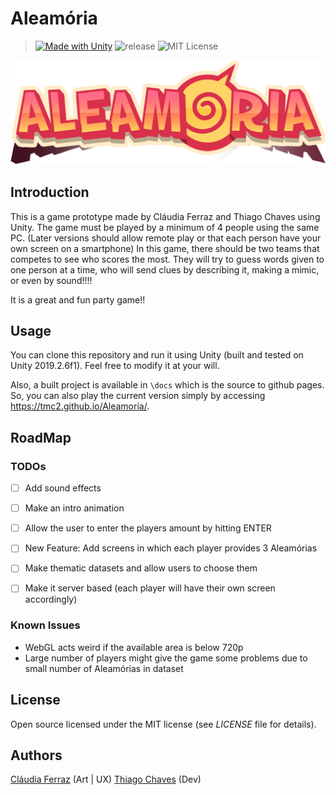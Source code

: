 
# Aleamória

  

> [![Made with Unity](https://img.shields.io/badge/Made%20with-Unity-57b9d3.svg?style=flat&logo=unity)](https://unity3d.com) ![release](https://img.shields.io/github/v/release/tmc2/Aleamoria) ![MIT License](https://img.shields.io/github/license/tmc2/Aleamoria ) 


  

![Aleamória-logo](https://github.com/tmc2/Aleamoria/blob/master/Assets/Sprites/LogoCapa.png)

  

## Introduction

This is a game prototype made by Cláudia Ferraz and Thiago Chaves using Unity.
The game must be played by a minimum of 4 people using the same PC. (Later versions should allow remote play or that each person have your own screen on a smartphone)
In this game, there should be two teams that competes to see who scores the most. They will try to guess words given to one person at a time, who will send clues by describing it, making a mimic, or even by sound!!!! 

It is a great and fun party game!!

## Usage

You can clone this repository and run it using Unity (built and tested on Unity 2019.2.6f1). Feel free to modify it at your will.

Also, a built project is available in `\docs` which is the source to github pages. So, you can also play the current version simply by accessing https://tmc2.github.io/Aleamoria/.

## RoadMap
### TODOs
 - [ ] Add sound effects
 - [ ] Make an intro animation
 - [ ] Allow the user to enter the players amount by hitting ENTER
 - [ ] New Feature: Add screens in which each player provides 3 Aleamórias
 - [ ] Make thematic datasets and allow users to choose them
 - [ ] Make it server based (each player will have their own screen accordingly)


### Known Issues
 -  WebGL acts weird if the available area is below 720p
 - Large number of players might give the game some problems due to small number of Aleamórias in dataset

 
## License

Open source licensed under the MIT license (see _LICENSE_ file for details).

## Authors

[Cláudia Ferraz](https://github.com/claudialfdutra) (Art | UX)
[Thiago Chaves](https://github.com/tmc2) (Dev)
